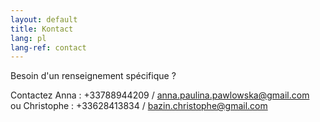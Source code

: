 ```yaml
---
layout: default
title: Kontact
lang: pl
lang-ref: contact
---
```


<div class="row">
  <div class="col-12 text-center">
    <p>Besoin d'un renseignement spécifique ?</p>
    <p>Contactez Anna : +33788944209 / <a href="mailto:anna.paulina.pawlowska@gmail.com">anna.paulina.pawlowska@gmail.com</a><br />
    ou Christophe : +33628413834 / <a href="mailto:bazin.christophe@gmail.com">bazin.christophe@gmail.com</a></p>
</div>
